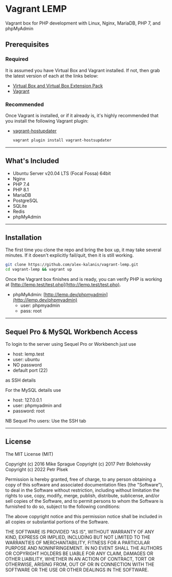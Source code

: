 # Vagrant LEMP

Vagrant box for PHP development with Linux, Nginx, MariaDB, PHP 7, and phpMyAdmin

## Prerequisites

### Required

It is assumed you have Virtual Box and Vagrant installed. If not, then grab
the latest version of each at the links below:

* [Virtual Box and Virtual Box Extension Pack](https://www.virtualbox.org/wiki/Downloads)
* [Vagrant](https://www.vagrantup.com/downloads.html)

### Recommended

Once Vagrant is installed, or if it already is, it's highly recommended
that you install the following Vagrant plugin:

* [vagrant-hostupdater](https://github.com/cogitatio/vagrant-hostsupdater)

  ```bash
  vagrant plugin install vagrant-hostsupdater
  ```

---

## What's Included

* Ubuntu Server v20.04 LTS (Focal Fossa) 64bit
* Nginx
* PHP 7.4
* PHP 8.1
* MariaDB
* PostgreSQL
* SQLite
* Redis
* phpMyAdmin

---

## Installation

The first time you clone the repo and bring the box up, it may take several
minutes. If it doesn't explicitly fail/quit, then it is still working.

```bash
git clone https://github.com/alex-kalanis/vagrant-lemp.git
cd vagrant-lemp && vagrant up
```

Once the Vagrant box finishes and is ready, you can verify PHP is working at
[http://lemp.test/test.php](http://lemp.test/test.php).

* phpMyAdmin: [http://lemp.dev/phpmyadmin](http://lemp.dev/phpmyadmin)
  * user: phpmyadmin
  * pass: root

---

## Sequel Pro & MySQL Workbench Access

To login to the server using Sequel Pro or Workbench just use 
* host: lemp.test
* user: ubuntu
* NO password
* default port (22)

as SSH details

For the MySQL details use 
* host: 127.0.0.1 
* user: phpmyadmin and 
* password: root

NB Sequel Pro users: Use the SSH tab

---

## License

The MIT License (MIT)

Copyright (c) 2016 Mike Sprague
Copyright (c) 2017 Petr Bolehovsky
Copyright (c) 2022 Petr Plsek

Permission is hereby granted, free of charge, to any person obtaining a copy
of this software and associated documentation files (the "Software"), to deal
in the Software without restriction, including without limitation the rights
to use, copy, modify, merge, publish, distribute, sublicense, and/or sell
copies of the Software, and to permit persons to whom the Software is
furnished to do so, subject to the following conditions:

The above copyright notice and this permission notice shall be included in all
copies or substantial portions of the Software.

THE SOFTWARE IS PROVIDED "AS IS", WITHOUT WARRANTY OF ANY KIND, EXPRESS OR
IMPLIED, INCLUDING BUT NOT LIMITED TO THE WARRANTIES OF MERCHANTABILITY,
FITNESS FOR A PARTICULAR PURPOSE AND NONINFRINGEMENT. IN NO EVENT SHALL THE
AUTHORS OR COPYRIGHT HOLDERS BE LIABLE FOR ANY CLAIM, DAMAGES OR OTHER
LIABILITY, WHETHER IN AN ACTION OF CONTRACT, TORT OR OTHERWISE, ARISING FROM,
OUT OF OR IN CONNECTION WITH THE SOFTWARE OR THE USE OR OTHER DEALINGS IN THE
SOFTWARE.
